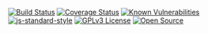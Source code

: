[![Build Status](https://app.travis-ci.com/nxalan/survey-react.svg?branch=main)](https://app.travis-ci.com/nxalan/survey-react)
[![Coverage Status](https://coveralls.io/repos/github/nxalan/survey-react/badge.svg?branch=main)](https://coveralls.io/github/nxalan/survey-react?branch=main)
[![Known Vulnerabilities](https://snyk.io/test/github/nxalan/survey-react/badge.svg)](https://snyk.io/test/github/nxalan/survey-react)
[![js-standard-style](https://img.shields.io/badge/code%20style-standard-brightgreen.svg)](http://standardjs.com)
[![GPLv3 License](https://img.shields.io/badge/License-GPL%20v3-yellow.svg)](https://opensource.org/licenses/)
[![Open Source](https://badges.frapsoft.com/os/v1/open-source.svg?v=103)](https://opensource.org/)